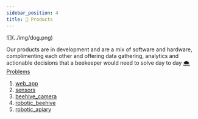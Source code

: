 ```yaml
---
sidebar_position: 4
title: 🍯 Products
---
```

<div style={{ height:200, overflow:"hidden", verticalAlign:"middle", marginBottom:10, borderRadius:5 }}><div style={{ marginTop: "-10%" }}>
![](../img/dog.png)
</div></div>

Our products are in development and are a mix of software and hardware, complimenting each other and offering data gathering, analytics and actionable decisions that a beekeeper would need to solve day to day [🌨️ Problems](../🌨️%20Problems/🌨️%20Problems.md)

1. [web_app](web_app/web_app.md)
2. [sensors](sensors/sensors.md)
3. [beehive_camera](beehive_camera/beehive_camera.md)
4. [robotic_beehive](robotic_beehive/robotic_beehive.md)
5. [robotic_apiary](robotic_apiary/robotic_apiary.md)

